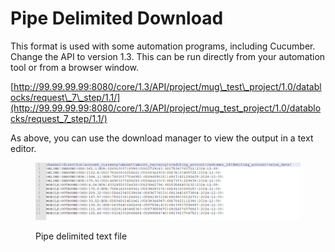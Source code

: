 # Pipe Delimited Download

This format is used with some automation programs, including Cucumber.  Change the API to version 1.3.  This can be run directly from your automation tool or from a browser window.

&#x20;[http://99.99.99.99:8080/core/1.3/API/project/mug\_test\_project/1.0/datablocks/request\_7\_step/1.1/](http://99.99.99.99:8080/core/1.3/API/project/mug_test_project/1.0/datablocks/request_7_step/1.1/)

&#x20;As above, you can use the download manager to view the output in a text editor.

&#x20;

<figure><img src="../../../../../../.gitbook/assets/image (22) (1).png" alt=""><figcaption><p>Pipe delimited text file</p></figcaption></figure>
